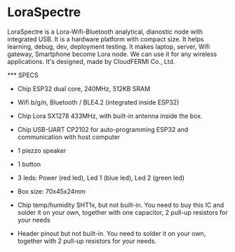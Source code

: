 # LoraSpectre
LoraSpectre is a Lora-Wifi-Bluetooth analytical, dianostic node with integrated USB. It is a hardware platform with compact size. It helps learning, debug, dev, deployment testing. It makes laptop, server, Wifi gateway, Smartphone become Lora node. We can use it for any wireless applications. It's designed, made by CloudFERMI Co., Ltd.


*** SPECS
- Chip ESP32 dual core, 240MHz, 512KB SRAM

- Wifi b/g/n, Bluetooth / BLE4.2 (integrated inside ESP32)

- Chip Lora SX1278 433MHz, with built-in antenna inside the box.

- Chip USB-UART CP2102 for auto-programming ESP32 and communication with host computer

- 1 piezzo speaker

- 1 button

- 3 leds: Power (red led), Led 1 (blue led), Led 2 (green led)

- Box size: 70x45x24mm

- Chip temp/humidity SHT1x, but not built-in. You need to buy this IC and solder it on your own, together with one capacitor, 2 pull-up resistors for your needs

- Header pinout but not built-in. You need to solder it on your own, together with 2 pull-up resistors for your needs.

